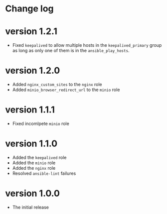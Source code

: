 # Change log

# version 1.2.1

- Fixed `keepalived` to allow multiple hosts in the `keepalived_primary` group as long as only one of them is in the `ansible_play_hosts`.

# version 1.2.0

- Added `nginx_custom_sites` to the `nginx` role
- Added `minio_browser_redirect_url` to the `minio` role

# version 1.1.1

- Fixed incomlpete `minio` role

# version 1.1.0

- Added the `keepalived` role
- Added the `minio` role
- Added the `nginx` role
- Resolved `ansible-lint` failures

# version 1.0.0

- The initial release
